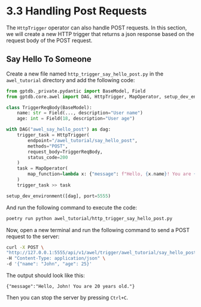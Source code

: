 # 3.3 Handling Post Requests

The `HttpTrigger` operator can also handle POST requests. In this section, we will 
create a new HTTP trigger that returns a json response based on the request body of the POST request.

## Say Hello To Someone

Create a new file named `http_trigger_say_hello_post.py` in the `awel_tutorial` directory and add the following code:

```python
from gptdb._private.pydantic import BaseModel, Field
from gptdb.core.awel import DAG, HttpTrigger, MapOperator, setup_dev_environment

class TriggerReqBody(BaseModel):
    name: str = Field(..., description="User name")
    age: int = Field(18, description="User age")

with DAG("awel_say_hello_post") as dag:
    trigger_task = HttpTrigger(
        endpoint="/awel_tutorial/say_hello_post", 
        methods="POST", 
        request_body=TriggerReqBody,
        status_code=200
    )
    task = MapOperator(
        map_function=lambda x: {"message": f"Hello, {x.name}! You are {x.age} years old."}
    )
    trigger_task >> task

setup_dev_environment([dag], port=5555)
```

And run the following command to execute the code:

```bash
poetry run python awel_tutorial/http_trigger_say_hello_post.py
```

Now, open a new terminal and run the following command to send a POST request to the server:

```bash
curl -X POST \
"http://127.0.0.1:5555/api/v1/awel/trigger/awel_tutorial/say_hello_post" \
-H "Content-Type: application/json" \
-d '{"name": "John", "age": 25}'
```

The output should look like this:

```plaintext
{"message":"Hello, John! You are 20 years old."}
```

Then you can stop the server by pressing `Ctrl+C`.